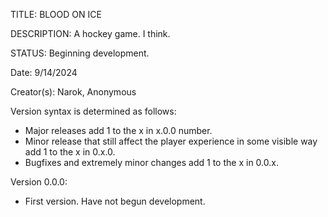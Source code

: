 TITLE: BLOOD ON ICE

DESCRIPTION: A hockey game. I think.

STATUS: Beginning development.

Date: 9/14/2024

Creator(s): Narok, Anonymous

Version syntax is determined as follows: 
- Major releases add 1 to the x in x.0.0 number.
- Minor release that still affect the player 
experience in some visible way add 1 to the x in
0.x.0.
- Bugfixes and extremely minor changes add 1 to
the x in 0.0.x.

Version 0.0.0:
- First version. Have not begun development.